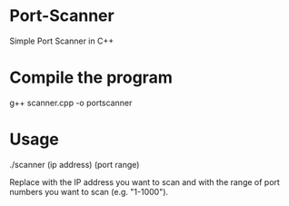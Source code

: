 # Port-Scanner

Simple Port  Scanner in C++

# Compile the program

g++ scanner.cpp -o portscanner


# Usage
./scanner (ip address) (port range) 

Replace <ip address> with the IP address you want to scan and <port range> with the range of port numbers you want to scan (e.g. "1-1000").











